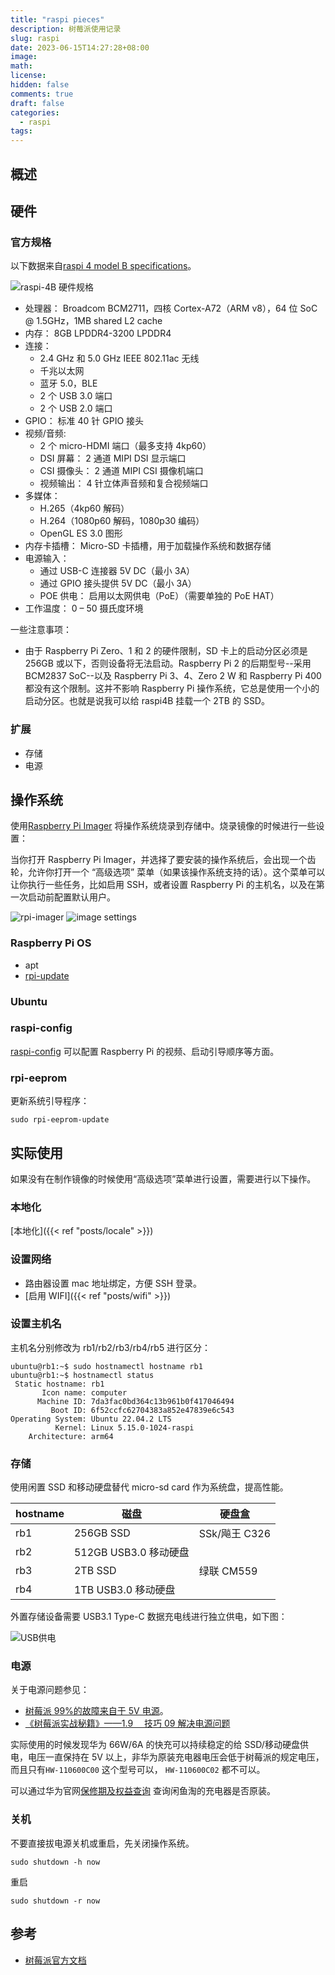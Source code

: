 ```yaml
---
title: "raspi pieces"
description: 树莓派使用记录
slug: raspi
date: 2023-06-15T14:27:28+08:00
image:
math:
license:
hidden: false
comments: true
draft: false
categories:
  - raspi
tags:
---
```


## 概述

## 硬件

### 官方规格

以下数据来自[raspi 4 model B specifications](https://www.raspberrypi.com/products/raspberry-pi-4-model-b/specifications/)。

![raspi-4B 硬件规格](images/hardware.jpeg)

- 处理器： Broadcom BCM2711，四核 Cortex-A72（ARM v8），64 位 SoC @ 1.5GHz，1MB shared L2 cache
- 内存： 8GB LPDDR4-3200 LPDDR4
- 连接：
  - 2.4 GHz 和 5.0 GHz IEEE 802.11ac 无线
  - 千兆以太网
  - 蓝牙 5.0，BLE
  - 2 个 USB 3.0 端口
  - 2 个 USB 2.0 端口
- GPIO： 标准 40 针 GPIO 接头
- 视频/音频:
  - 2 个 micro-HDMI 端口（最多支持 4kp60）
  - DSI 屏幕： 2 通道 MIPI DSI 显示端口
  - CSI 摄像头： 2 通道 MIPI CSI 摄像机端口
  - 视频输出： 4 针立体声音频和复合视频端口
- 多媒体：
  - H.265（4kp60 解码）
  - H.264（1080p60 解码，1080p30 编码）
  - OpenGL ES 3.0 图形
- 内存卡插槽： Micro-SD 卡插槽，用于加载操作系统和数据存储
- 电源输入：
  - 通过 USB-C 连接器 5V DC（最小 3A）
  - 通过 GPIO 接头提供 5V DC（最小 3A）
  - POE 供电： 启用以太网供电（PoE）（需要单独的 PoE HAT）
- 工作温度： 0 – 50 摄氏度环境

一些注意事项：

- 由于 Raspberry Pi Zero、1 和 2 的硬件限制，SD 卡上的启动分区必须是 256GB 或以下，否则设备将无法启动。Raspberry Pi 2 的后期型号--采用 BCM2837 SoC--以及 Raspberry Pi 3、4、Zero 2 W 和 Raspberry Pi 400 都没有这个限制。这并不影响 Raspberry Pi 操作系统，它总是使用一个小的启动分区。也就是说我可以给 raspi4B 挂载一个 2TB 的 SSD。

### 扩展

- 存储
- 电源

## 操作系统

使用[Raspberry Pi Imager](https://www.raspberrypi.com/software/) 将操作系统烧录到存储中。烧录镜像的时候进行一些设置：

当你打开 Raspberry Pi Imager，并选择了要安装的操作系统后，会出现一个齿轮，允许你打开一个 “高级选项” 菜单（如果该操作系统支持的话）。这个菜单可以让你执行一些任务，比如启用 SSH，或者设置 Raspberry Pi 的主机名，以及在第一次启动前配置默认用户。

![rpi-imager](images/rpi-imager.png)
![image settings](images/raspi-image-setting.png)

### Raspberry Pi OS

- apt
- [rpi-update](https://www.raspberrypi.com/documentation/computers/os.html#rpi-update)

### Ubuntu

### raspi-config

[raspi-config](https://www.raspberrypi.com/documentation/computers/configuration.html#raspi-config) 可以配置 Raspberry Pi 的视频、启动引导顺序等方面。

### rpi-eeprom

更新系统引导程序：

```shell
sudo rpi-eeprom-update
```

## 实际使用

如果没有在制作镜像的时候使用“高级选项”菜单进行设置，需要进行以下操作。

### 本地化

[本地化]({{< ref "posts/locale" >}})

### 设置网络

- 路由器设置 mac 地址绑定，方便 SSH 登录。
- [启用 WIFI]({{< ref "posts/wifi" >}})

### 设置主机名

主机名分别修改为 rb1/rb2/rb3/rb4/rb5 进行区分：

```shell
ubuntu@rb1:~$ sudo hostnamectl hostname rb1
ubuntu@rb1:~$ hostnamectl status
 Static hostname: rb1
       Icon name: computer
      Machine ID: 7da3fac0bd364c13b961b0f417046494
         Boot ID: 6f52ccfc62704383a852e47839e6c543
Operating System: Ubuntu 22.04.2 LTS
          Kernel: Linux 5.15.0-1024-raspi
    Architecture: arm64
```

### 存储

使用闲置 SSD 和移动硬盘替代 micro-sd card 作为系统盘，提高性能。

| hostname | 磁盘                  | 硬盘盒        |
| -------- | --------------------- | ------------- |
| rb1      | 256GB SSD             | SSk/飚王 C326 |
| rb2      | 512GB USB3.0 移动硬盘 |
| rb3      | 2TB SSD               | 绿联 CM559    |
| rb4      | 1TB USB3.0 移动硬盘   |

外置存储设备需要 USB3.1 Type-C 数据充电线进行独立供电，如下图：

![USB供电](images/usb-charge.jpeg)

### 电源

关于电源问题参见：

- [树莓派 99%的故障来自于 5V 电源](http://www.shumeipai.net/thread-13938-1-1.html)。
- [《树莓派实战秘籍》——1.9 　技巧 09 解决电源问题](https://developer.aliyun.com/article/98470)

实际使用的时候发现华为 66W/6A 的快充可以持续稳定的给 SSD/移动硬盘供电，电压一直保持在 5V 以上，非华为原装充电器电压会低于树莓派的规定电压，而且只有`HW-110600C00` 这个型号可以， `HW-110600C02` 都不可以。

可以通过华为官网[保修期及权益查询](https://consumer.huawei.com/cn/support/warranty-query/) 查询闲鱼淘的充电器是否原装。

### 关机

不要直接拔电源关机或重启，先关闭操作系统。

```shell
sudo shutdown -h now
```

重启

```shell
sudo shutdown -r now
```

## 参考

- [树莓派官方文档](https://www.raspberrypi.com/documentation/computers/)
